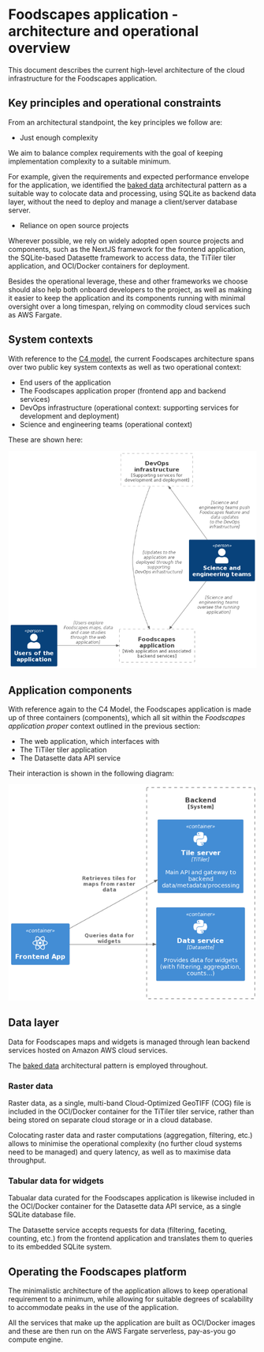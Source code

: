 # Foodscapes application - architecture and operational overview

This document describes the current high-level architecture of the cloud
infrastructure for the Foodscapes application.

## Key principles and operational constraints

From an architectural standpoint, the key principles we follow are:

- Just enough complexity

We aim to balance complex requirements with the goal of keeping implementation
complexity to a suitable minimum.

For example, given the requirements and expected performance envelope for the
application, we identified the [baked
data](https://simonwillison.net/2021/Jul/28/baked-data/) architectural pattern
as a suitable way to colocate data and processing, using SQLite as backend data
layer, without the need to deploy and manage a client/server database server.

- Reliance on open source projects

Wherever possible, we rely on widely adopted open source projects and
components, such as the NextJS framework for the frontend application, the
SQLite-based Datasette framework to access data, the TiTiler tiler
application, and OCI/Docker containers for deployment.

Besides the operational leverage, these and other frameworks we choose should
also help both onboard developers to the project, as well as making it easier to
keep the application and its components running with minimal oversight over a
long timespan, relying on commodity cloud services such as AWS Fargate.

## System contexts

With reference to the [C4 model](https://c4model.com/), the current Foodscapes
architecture spans over two public key system contexts as well as two
operational context:

- End users of the application
- The Foodscapes application proper (frontend app and backend services)
- DevOps infrastructure (operational context: supporting services for
  development and deployment)
- Science and engineering teams (operational context)

These are shown here:

![Foodscapes app - contexts](./high-level-architecture/contexts.png)

## Application components

With reference again to the C4 Model, the Foodscapes application is made up of
three containers (components), which all sit within the _Foodscapes application
proper_ context outlined in the previous section:

- The web application, which interfaces with
- The TiTiler tiler application
- The Datasette data API service

Their interaction is shown in the following diagram:

![Foodscapes app - containers](./high-level-architecture/high-level-architecture.png)

## Data layer

Data for Foodscapes maps and widgets is managed through lean backend services
hosted on Amazon AWS cloud services.

The [baked data](https://simonwillison.net/2021/Jul/28/baked-data/)
architectural pattern is employed throughout.

### Raster data

Raster data, as a single, multi-band Cloud-Optimized GeoTIFF (COG) file is
included in the OCI/Docker container for the TiTiler tiler service, rather than
being stored on separate cloud storage or in a cloud database.

Colocating raster data and raster computations (aggregation, filtering, etc.)
allows to minimise the operational complexity (no further cloud systems need to
be managed) and query latency, as well as to maximise data throughput.

### Tabular data for widgets

Tabualar data curated for the Foodscapes application is likewise included in the
OCI/Docker container for the Datasette data API service, as a single SQLite
database file.

The Datasette service accepts requests for data (filtering, faceting, counting,
etc.) from the frontend application and translates them to queries to its
embedded SQLite system.

## Operating the Foodscapes platform

The minimalistic architecture of the application allows to keep operational
requirement to a minimum, while allowing for suitable degrees of scalability to
accommodate peaks in the use of the application.

All the services that make up the application are built as OCI/Docker images and
these are then run on the AWS Fargate serverless, pay-as-you go compute engine.

